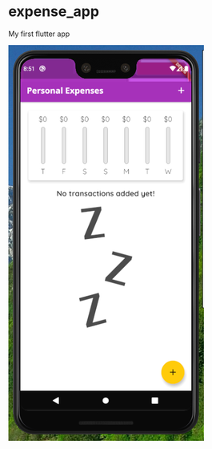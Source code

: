 # expense_app

My first flutter app

![Expense app 1](https://github.com/shawnrmoss/expense_app/blob/master/assets/images/expenseapp01.png?raw=true "No items")
